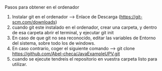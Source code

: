 Pasos para obtener en el ordenador

1. Instalar git en el ordenador
    --> Enlace de Descarga (https://git-scm.com/downloads)
2. cuando git este instalado en el ordenador, crear una carpeta, y dentro de esa carpeta abrir el terminal, y ejecutar git init
3. En caso de que git no sea reconocido, editar las variables de Entorno del sistema, sobre todo los de windows.
4. En caso contrario, coger el siguiente comando
   --> git clone https://github.com/Abel-checa/JavaExampleUPV.git
5. cuando se ejecute tendreis el repositorio en vuestra carpeta listo para utilizar.

